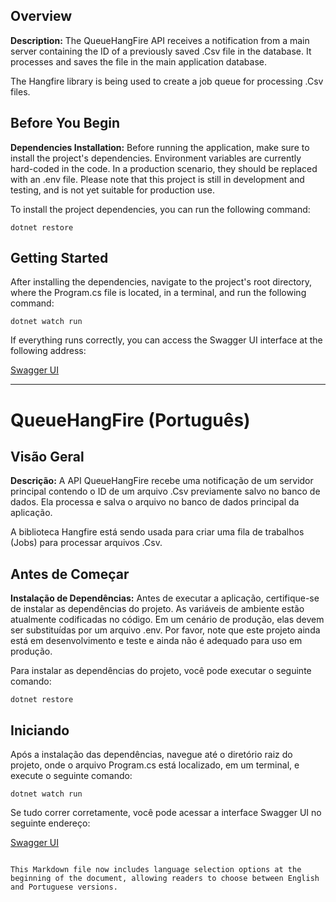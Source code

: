 


## Overview

**Description:**
The QueueHangFire API receives a notification from a main server containing the ID of a previously saved .Csv file in the database. It processes and saves the file in the main application database.

The Hangfire library is being used to create a job queue for processing .Csv files.

## Before You Begin

**Dependencies Installation:**
Before running the application, make sure to install the project's dependencies. Environment variables are currently hard-coded in the code. In a production scenario, they should be replaced with an .env file. Please note that this project is still in development and testing, and is not yet suitable for production use.

To install the project dependencies, you can run the following command:

```
dotnet restore
```

## Getting Started

After installing the dependencies, navigate to the project's root directory, where the Program.cs file is located, in a terminal, and run the following command:

```
dotnet watch run
```

If everything runs correctly, you can access the Swagger UI interface at the following address:

[Swagger UI](http://localhost:5000/index.html)

<hr>

<h1 id="queuehangfire-portuguese">QueueHangFire (Português)</h1>

## Visão Geral

**Descrição:**
A API QueueHangFire recebe uma notificação de um servidor principal contendo o ID de um arquivo .Csv previamente salvo no banco de dados. Ela processa e salva o arquivo no banco de dados principal da aplicação.

A biblioteca Hangfire está sendo usada para criar uma fila de trabalhos (Jobs) para processar arquivos .Csv.

## Antes de Começar

**Instalação de Dependências:**
Antes de executar a aplicação, certifique-se de instalar as dependências do projeto. As variáveis de ambiente estão atualmente codificadas no código. Em um cenário de produção, elas devem ser substituídas por um arquivo .env. Por favor, note que este projeto ainda está em desenvolvimento e teste e ainda não é adequado para uso em produção.

Para instalar as dependências do projeto, você pode executar o seguinte comando:

```
dotnet restore
```

## Iniciando

Após a instalação das dependências, navegue até o diretório raiz do projeto, onde o arquivo Program.cs está localizado, em um terminal, e execute o seguinte comando:

```
dotnet watch run
```

Se tudo correr corretamente, você pode acessar a interface Swagger UI no seguinte endereço:

[Swagger UI](http://localhost:5000/index.html)
```

This Markdown file now includes language selection options at the beginning of the document, allowing readers to choose between English and Portuguese versions.